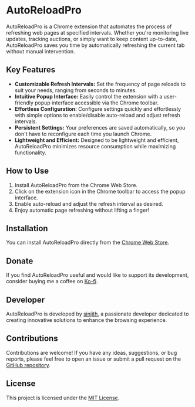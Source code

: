 # AutoReloadPro

AutoReloadPro is a Chrome extension that automates the process of refreshing web pages at specified intervals. Whether you're monitoring live updates, tracking auctions, or simply want to keep content up-to-date, AutoReloadPro saves you time by automatically refreshing the current tab without manual intervention.

## Key Features

- **Customizable Refresh Intervals:** Set the frequency of page reloads to suit your needs, ranging from seconds to minutes.
- **Intuitive Popup Interface:** Easily control the extension with a user-friendly popup interface accessible via the Chrome toolbar.
- **Effortless Configuration:** Configure settings quickly and effortlessly with simple options to enable/disable auto-reload and adjust refresh intervals.
- **Persistent Settings:** Your preferences are saved automatically, so you don't have to reconfigure each time you launch Chrome.
- **Lightweight and Efficient:** Designed to be lightweight and efficient, AutoReloadPro minimizes resource consumption while maximizing functionality.

## How to Use

1. Install AutoReloadPro from the Chrome Web Store.
2. Click on the extension icon in the Chrome toolbar to access the popup interface.
3. Enable auto-reload and adjust the refresh interval as desired.
4. Enjoy automatic page refreshing without lifting a finger!

## Installation

You can install AutoReloadPro directly from the [Chrome Web Store](https://chrome.google.com/webstore/detail/autoreloadpro/your-extension-id-here).

## Donate

If you find AutoReloadPro useful and would like to support its development, consider buying me a coffee on [Ko-fi](https://ko-fi.com/sinjith).

## Developer

AutoReloadPro is developed by [sinjith](https://github.com/sinjithms), a passionate developer dedicated to creating innovative solutions to enhance the browsing experience.

## Contributions

Contributions are welcome! If you have any ideas, suggestions, or bug reports, please feel free to open an issue or submit a pull request on the [GitHub repository](https://github.com/sinjithms/AutoReloadPro).

## License

This project is licensed under the [MIT License](LICENSE).
